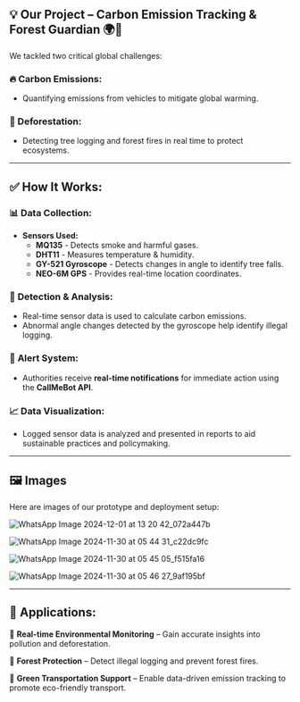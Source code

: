 ## 💡 Our Project – Carbon Emission Tracking & Forest Guardian 🌍🌳

We tackled two critical global challenges:

### 🔥 Carbon Emissions: 
- Quantifying emissions from vehicles to mitigate global warming.

### 🌲 Deforestation: 
- Detecting tree logging and forest fires in real time to protect ecosystems.

---

## ✅ How It Works:

### 📊 **Data Collection**:
- **Sensors Used:**
  - **MQ135** - Detects smoke and harmful gases.
  - **DHT11** - Measures temperature & humidity.
  - **GY-521 Gyroscope** - Detects changes in angle to identify tree falls.
  - **NEO-6M GPS** - Provides real-time location coordinates.

### 🧐 **Detection & Analysis**:
- Real-time sensor data is used to calculate carbon emissions.
- Abnormal angle changes detected by the gyroscope help identify illegal logging.

### 🚨 **Alert System**:
- Authorities receive **real-time notifications** for immediate action using the **CallMeBot API**.

### 📈 **Data Visualization**:
- Logged sensor data is analyzed and presented in reports to aid sustainable practices and policymaking.

---

## 🖼️ Images

Here are images of our prototype and deployment setup:

![WhatsApp Image 2024-12-01 at 13 20 42_072a447b](https://github.com/user-attachments/assets/e23117a4-fa94-4dd4-946b-d1b1d32ae177)


![WhatsApp Image 2024-11-30 at 05 44 31_c22dc9fc](https://github.com/user-attachments/assets/cdc4a55e-b2f0-4bd7-8406-5538ca9a9472)


![WhatsApp Image 2024-11-30 at 05 45 05_f515fa16](https://github.com/user-attachments/assets/fce882db-d87f-4f0a-914f-5cb3a8a0c606)


![WhatsApp Image 2024-11-30 at 05 46 27_9af195bf](https://github.com/user-attachments/assets/2bbe3bef-f458-4bfa-bf24-a7498af55543)

---

## 🎯 Applications:

🔹 **Real-time Environmental Monitoring** – Gain accurate insights into pollution and deforestation.

🔹 **Forest Protection** – Detect illegal logging and prevent forest fires.

🔹 **Green Transportation Support** – Enable data-driven emission tracking to promote eco-friendly transport.
